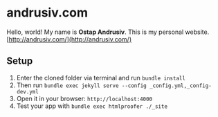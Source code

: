 # andrusiv.com

Hello, world!
My name is **Ostap Andrusiv**.
This is my personal website.
[http://andrusiv.com/](http://andrusiv.com/)

## Setup

1. Enter the cloned folder via terminal and run `bundle install`
2. Then run `bundle exec jekyll serve --config _config.yml,_config-dev.yml`
3. Open it in your browser: `http://localhost:4000`
4. Test your app with `bundle exec htmlproofer ./_site`


